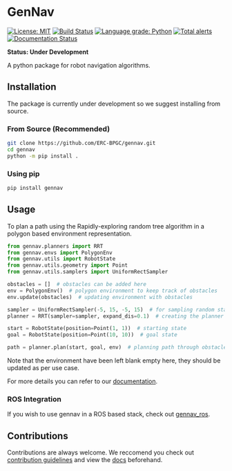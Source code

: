 # GenNav 

[![License: MIT](https://img.shields.io/badge/License-MIT-yellow.svg)](https://opensource.org/licenses/MIT)
[![Build Status](https://travis-ci.org/ERC-BPGC/gennav.svg?branch=master)](https://travis-ci.org/ERC-BPGC/gennav)
[![Language grade: Python](https://img.shields.io/lgtm/grade/python/g/ERC-BPGC/gennav.svg?logo=lgtm&logoWidth=18)](https://lgtm.com/projects/g/ERC-BPGC/gennav/context:python)
[![Total alerts](https://img.shields.io/lgtm/alerts/g/ERC-BPGC/gennav.svg?logo=lgtm&logoWidth=18)](https://lgtm.com/projects/g/ERC-BPGC/gennav/alerts/)
[![Documentation Status](https://readthedocs.org/projects/gennav/badge/?version=latest)](https://gennav.readthedocs.io/en/latest/?badge=latest)

**Status: Under Development**

A python package for robot navigation algorithms.

## Installation

The package is currently under development so we suggest installing from source.

### From Source (Recommended)
```bash
git clone https://github.com/ERC-BPGC/gennav.git
cd gennav
python -m pip install .
```

### Using pip
```bash
pip install gennav
```

## Usage

To plan a path using the Rapidly-exploring random tree algorithm in a polygon based environment representation. 

```python
from gennav.planners import RRT
from gennav.envs import PolygonEnv
from gennav.utils import RobotState
from gennav.utils.geometry import Point
from gennav.utils.samplers import UniformRectSampler

obstacles = []  # obstacles can be added here
env = PolygonEnv()  # polygon environment to keep track of obstacles
env.update(obstacles)  # updating environment with obstacles

sampler = UniformRectSampler(-5, 15, -5, 15)  # for sampling random states
planner = RRT(sampler=sampler, expand_dis=0.1)  # creating the planner

start = RobotState(position=Point(1, 1))  # starting state
goal = RobotState(position=Point(10, 10))  # goal state

path = planner.plan(start, goal, env)  # planning path through obstacles
```

Note that the environment have been left blank empty here, they should be updated as per use case.

For more details you can refer to our [documentation](https://gennav.readthedocs.io/en/latest/index.html).

### ROS Integration

If you wish to use gennav in a ROS based stack, check out [gennav_ros](https://github.com/ERC-BPGC/gennav_ros).

## Contributions

Contributions are always welcome. We reccomend you check out [contribution guidelines](./CONTRIBUTION.md) and view the [docs](https://gennav.readthedocs.io/en/latest/index.html) beforehand.
